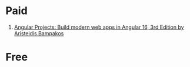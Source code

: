 # Paid
1. [Angular Projects: Build modern web apps in Angular 16, 3rd Edition by Aristeidis Bampakos](https://amzn.to/3DUwJ3j)


# Free
